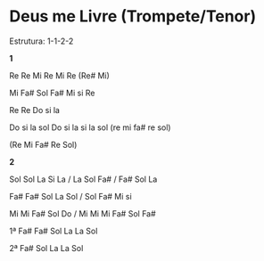 # **Deus me Livre (Trompete/Tenor)**

Estrutura: 1-1-2-2

**1**

Re Re Mi Re Mi Re (Re# Mi)

Mi Fa# Sol Fa# Mi si Re

Re Re Do si la

Do si la sol Do si la si la sol (re mi fa# re sol)

(Re Mi Fa# Re Sol)

**2**

Sol Sol La Si La / La Sol Fa# / Fa# Sol La

Fa# Fa# Sol La Sol / Sol Fa# Mi si

Mi Mi Fa# Sol Do / Mi Mi Mi Fa# Sol Fa#

1ª Fa# Fa# Sol La La Sol

2ª Fa# Sol La La Sol